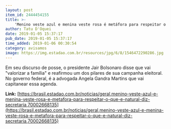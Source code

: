 ```yaml
---
layout: post
item_id: 2444454155
title: >-
    'Menino veste azul e menina veste rosa é metáfora para respeitar o que é natural', diz secretária
author: Tatu D'Oquei
date: 2019-01-05 15:37:17
pub_date: 2019-01-05 15:37:17
time_added: 2019-01-06 00:30:54
category: avisamos
image: https://img.estadao.com.br/resources/jpg/6/8/1546472290286.jpg
---
```


Em seu discurso de posse, o presidente Jair Bolsonaro disse que vai "valorizar a família" e reafirmou um dos pilares de sua campanha eleitoral. No governo federal, é a advogada Angela Gandra Martins que vai capitanear essa agenda.

**Link:** [https://brasil.estadao.com.br/noticias/geral,menino-veste-azul-e-menina-veste-rosa-e-metafora-para-respeitar-o-que-e-natural-diz-secretaria,70002668135](https://brasil.estadao.com.br/noticias/geral,menino-veste-azul-e-menina-veste-rosa-e-metafora-para-respeitar-o-que-e-natural-diz-secretaria,70002668135)

